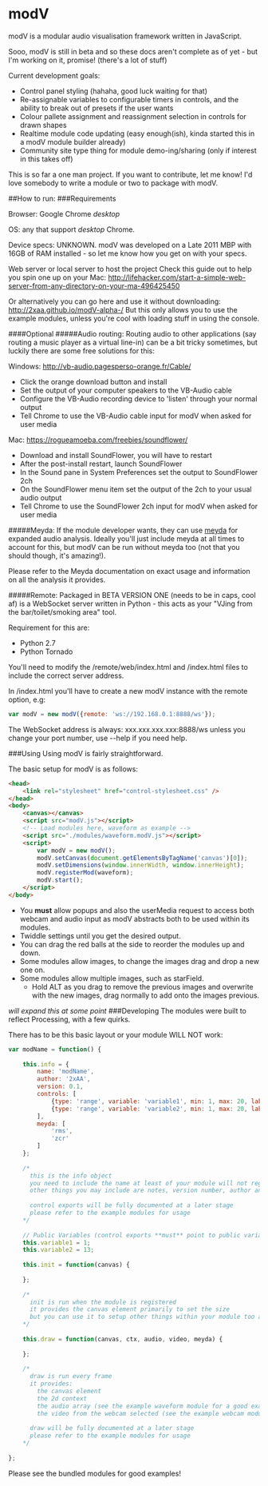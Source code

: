 # modV

modV is a modular audio visualisation framework written in JavaScript.

Sooo, modV is still in beta and so these docs aren't complete as of yet - but I'm working on it, promise! (there's a lot of stuff)

Current development goals:

  - Control panel styling (hahaha, good luck waiting for that)
  - Re-assignable variables to configurable timers in controls, and the ability to break out of presets if the user wants
  - Colour pallete assignment and reassignment selection in controls for drawn shapes
  - Realtime module code updating (easy enough(ish), kinda started this in a modV module builder already)
  - Community site type thing for module demo-ing/sharing (only if interest in this takes off)

This is so far a one man project. If you want to contribute, let me know! I'd love somebody to write a module or two to package with modV.

##How to run:
###Requirements

Browser: Google Chrome *desktop*

OS: any that support *desktop* Chrome.

Device specs: UNKNOWN. modV was developed on a Late 2011 MBP with 16GB of RAM installed - so let me know how you get on with your specs.

Web server or local server to host the project
Check this guide out to help you spin one up on your Mac:
http://lifehacker.com/start-a-simple-web-server-from-any-directory-on-your-ma-496425450

Or alternatively you can go here and use it without downloading: http://2xaa.github.io/modV-alpha-/
But this only allows you to use the example modules, unless you're cool with loading stuff in using the console.

####Optional
#####Audio routing:
Routing audio to other applications (say routing a music player as a virtual line-in) can be a bit tricky sometimes, but luckily there are some free solutions for this:

Windows:
http://vb-audio.pagesperso-orange.fr/Cable/

* Click the orange download button and install
* Set the output of your computer speakers to the VB-Audio cable
* Configure the VB-Audio recording device to 'listen' through your normal output
* Tell Chrome to use the VB-Audio cable input for modV when asked for user media

Mac:
https://rogueamoeba.com/freebies/soundflower/

* Download and install SoundFlower, you will have to restart
* After the post-install restart, launch SoundFlower
* In the Sound pane in System Preferences set the output to SoundFlower 2ch
* On the SoundFlower menu item set the output of the 2ch to your usual audio output
* Tell Chrome to use the SoundFlower 2ch input for modV when asked for user media

#####Meyda:
If the module developer wants, they can use [meyda](https://github.com/hughrawlinson/meyda) for expanded audio analysis. Ideally you'll just include meyda at all times to account for this, but modV can be run without meyda too (not that you should though, it's amazing!).

Please refer to the Meyda documentation on exact usage and information on all the analysis it provides.

#####Remote:
Packaged in BETA VERSION ONE (needs to be in caps, cool af) is a WebSocket server written in Python - this acts as your "VJing from the bar/toilet/smoking area" tool.

Requirement for this are:

 - Python 2.7
 - Python Tornado

You'll need to modify the /remote/web/index.html and /index.html files to include the correct server address.

In /index.html you'll have to create a new modV instance with the remote option, e.g:

``` JavaScript
var modV = new modV({remote: 'ws://192.168.0.1:8888/ws'});
```

The WebSocket address is always: xxx.xxx.xxx.xxx:8888/ws unless you change your port number, use --help if you need help.


###Using
Using modV is fairly straightforward.

The basic setup for modV is as follows:
```HTML
<head>
	<link rel="stylesheet" href="control-stylesheet.css" />
</head>
<body>
	<canvas></canvas>
	<script src="modV.js"></script>
	<!-- Load modules here, waveform as example -->
	<script src="./modules/waveform.modV.js"></script>
	<script>
		var modV = new modV();
		modV.setCanvas(document.getElementsByTagName('canvas')[0]);
		modV.setDimensions(window.innerWidth, window.innerHeight);
		modV.registerMod(waveform);
		modV.start();
	</script>
</body>
```

* You **must** allow popups and also the userMedia request to access both webcam and audio input as modV abstracts both to be used within its modules.
* Twiddle settings until you get the desired output.
* You can drag the red balls at the side to reorder the modules up and down.
* Some modules allow images, to change the images drag and drop a new one on.
* Some modules allow multiple images, such as starField.
  * Hold ALT as you drag to remove the previous images and overwrite with the new images, drag normally to add onto the images previous.

*will expand this at some point*
###Developing
The modules were built to reflect Processing, with a few quirks.

There has to be this basic layout or your module WILL NOT work:

```JavaScript
var modName = function() {
	
	this.info = {
		name: 'modName',
		author: '2xAA',
		version: 0.1,
		controls: [
			{type: 'range', variable: 'variable1', min: 1, max: 20, label: 'Variable 1 Label'},
			{type: 'range', variable: 'variable2', min: 1, max: 20, label: 'Variable 2 label'}
		],
		meyda: [
			'rms',
			'zcr'
		]
	};
	
	/*
	  this is the info object
	  you need to include the name at least of your module will not register
	  other things you may include are notes, version number, author and control exports
	  
	  control exports will be fully documented at a later stage
	  please refer to the example modules for usage
	*/
	
	// Public Variables (control exports **must** point to public variables)
	this.variable1 = 1;
	this.variable2 = 13;
	
	this.init = function(canvas) {
		
	};
	
	/*
	  init is run when the module is registered
	  it provides the canvas element primarily to set the size
	  but you can use it to setup other things within your module too ahead of runtime
	*/
		
	this.draw = function(canvas, ctx, audio, video, meyda) {
		
	};
	
	/*
	  draw is run every frame
	  it provides:
	    the canvas element
	    the 2d context
	    the audio array (see the example waveform module for a good example on usage)
	    the video from the webcam selected (see the example webcam module for a good example on usage)
	    
	  draw will be fully documented at a later stage
	  please refer to the example modules for usage
	*/
	
};
```

Please see the bundled modules for good examples!
